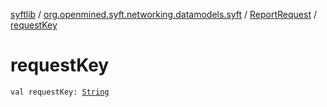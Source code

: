 [syftlib](../../index.md) / [org.openmined.syft.networking.datamodels.syft](../index.md) / [ReportRequest](index.md) / [requestKey](./request-key.md)

# requestKey

`val requestKey: `[`String`](https://kotlinlang.org/api/latest/jvm/stdlib/kotlin/-string/index.html)